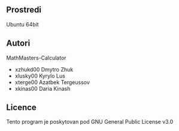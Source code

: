 Prostredi
---------

Ubuntu 64bit

Autori
------

MathMasters-Calculator
- xzhukd00 Dmytro Zhuk 
- xlusky00 Kyrylo Lus 
- xterge00 Azatbek Tergeussov 
- xkinas00 Daria Kinash

Licence
-------

Tento program je poskytovan pod GNU General Public License v3.0
